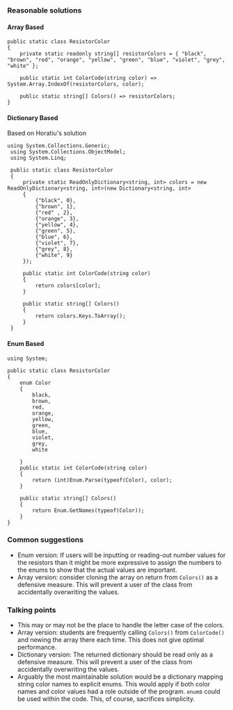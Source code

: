 ### Reasonable solutions
#### Array Based
``` 
public static class ResistorColor
{
    private static readonly string[] resistorColors = { "black", "brown", "red", "orange", "yellow", "green", "blue", "violet", "grey", "white" };

    public static int ColorCode(string color) => System.Array.IndexOf(resistorColors, color);

    public static string[] Colors() => resistorColors;
}
```
#### Dictionary Based
Based on Horatiu's solution
```
﻿using System.Collections.Generic;
 using System.Collections.ObjectModel;
 using System.Linq;
  
 public static class ResistorColor
 {
     private static ReadOnlyDictionary<string, int> colors = new ReadOnlyDictionary<string, int>(new Dictionary<string, int>
     {
         {"black", 0},
         {"brown", 1},
         {"red" , 2},
         {"orange", 3},
         {"yellow", 4},
         {"green", 5},
         {"blue", 6},
         {"violet", 7},
         {"grey", 8},
         {"white", 9}
     });
 
     public static int ColorCode(string color)
     {
         return colors[color];
     }
 
     public static string[] Colors()
     {
         return colors.Keys.ToArray();
     }
 }
```
#### Enum Based
```
using System;

public static class ResistorColor
{
    enum Color
    {
        black,
        brown,
        red,
        orange,
        yellow,
        green,
        blue,
        violet,
        grey,
        white
        
    }
    public static int ColorCode(string color)
    {
        return (int)Enum.Parse(typeof(Color), color);
    }

    public static string[] Colors()
    {
        return Enum.GetNames(typeof(Color));        
    }
}
```
### Common suggestions
* Enum version: If users will be inputting or reading-out number values for the
resistors than it might be more expressive to assign the numbers to
the enums to show that the actual values are important. 
* Array version: consider cloning the array on return from `Colors()` as
a defensive measure.  This will prevent a user of the class from
accidentally overwriting the values.
### Talking points
* This may or may not be the place to handle the letter case of the colors.
* Array version: students are frequently calling `Colors()` from
`ColorCode()` and newing the array there each time.  This does not 
give optimal performance.
* Dictionary version: The returned dictionary should be read only as 
a defensive measure.  This will prevent a user of the class from
accidentally overwriting the values.
* Arguably the most maintainable solution would be a dictionary mapping
string color names to explicit enums.  This would apply if both color
names and color values had a role outside of the program.  `enum`s could 
be used within the code.  This,
of course, sacrifices simplicity. 

